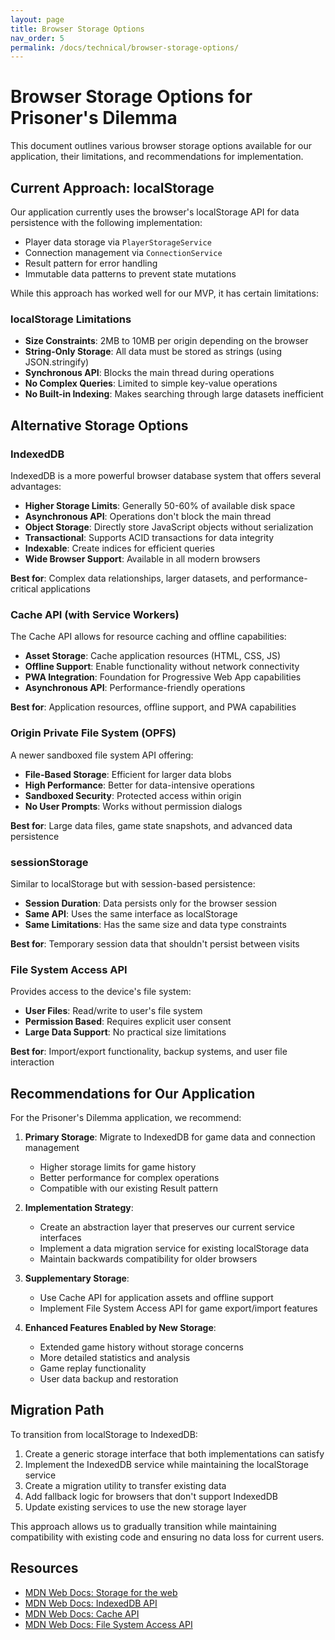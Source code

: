 ```yaml
---
layout: page
title: Browser Storage Options
nav_order: 5
permalink: /docs/technical/browser-storage-options/
---
```


# Browser Storage Options for Prisoner's Dilemma

This document outlines various browser storage options available for our application, their limitations, and recommendations for implementation.

## Current Approach: localStorage

Our application currently uses the browser's localStorage API for data persistence with the following implementation:

- Player data storage via `PlayerStorageService`
- Connection management via `ConnectionService`
- Result pattern for error handling
- Immutable data patterns to prevent state mutations

While this approach has worked well for our MVP, it has certain limitations:

### localStorage Limitations

- **Size Constraints**: 2MB to 10MB per origin depending on the browser
- **String-Only Storage**: All data must be stored as strings (using JSON.stringify)
- **Synchronous API**: Blocks the main thread during operations
- **No Complex Queries**: Limited to simple key-value operations
- **No Built-in Indexing**: Makes searching through large datasets inefficient

## Alternative Storage Options

### IndexedDB

IndexedDB is a more powerful browser database system that offers several advantages:

- **Higher Storage Limits**: Generally 50-60% of available disk space
- **Asynchronous API**: Operations don't block the main thread
- **Object Storage**: Directly store JavaScript objects without serialization
- **Transactional**: Supports ACID transactions for data integrity
- **Indexable**: Create indices for efficient queries
- **Wide Browser Support**: Available in all modern browsers

**Best for**: Complex data relationships, larger datasets, and performance-critical applications

### Cache API (with Service Workers)

The Cache API allows for resource caching and offline capabilities:

- **Asset Storage**: Cache application resources (HTML, CSS, JS)
- **Offline Support**: Enable functionality without network connectivity
- **PWA Integration**: Foundation for Progressive Web App capabilities
- **Asynchronous API**: Performance-friendly operations

**Best for**: Application resources, offline support, and PWA capabilities

### Origin Private File System (OPFS)

A newer sandboxed file system API offering:

- **File-Based Storage**: Efficient for larger data blobs
- **High Performance**: Better for data-intensive operations
- **Sandboxed Security**: Protected access within origin
- **No User Prompts**: Works without permission dialogs

**Best for**: Large data files, game state snapshots, and advanced data persistence

### sessionStorage

Similar to localStorage but with session-based persistence:

- **Session Duration**: Data persists only for the browser session
- **Same API**: Uses the same interface as localStorage
- **Same Limitations**: Has the same size and data type constraints

**Best for**: Temporary session data that shouldn't persist between visits

### File System Access API

Provides access to the device's file system:

- **User Files**: Read/write to user's file system
- **Permission Based**: Requires explicit user consent
- **Large Data Support**: No practical size limitations

**Best for**: Import/export functionality, backup systems, and user file interaction

## Recommendations for Our Application

For the Prisoner's Dilemma application, we recommend:

1. **Primary Storage**: Migrate to IndexedDB for game data and connection management
   - Higher storage limits for game history
   - Better performance for complex operations
   - Compatible with our existing Result pattern

2. **Implementation Strategy**:
   - Create an abstraction layer that preserves our current service interfaces
   - Implement a data migration service for existing localStorage data
   - Maintain backwards compatibility for older browsers

3. **Supplementary Storage**:
   - Use Cache API for application assets and offline support
   - Implement File System Access API for game export/import features

4. **Enhanced Features Enabled by New Storage**:
   - Extended game history without storage concerns
   - More detailed statistics and analysis
   - Game replay functionality
   - User data backup and restoration

## Migration Path

To transition from localStorage to IndexedDB:

1. Create a generic storage interface that both implementations can satisfy
2. Implement the IndexedDB service while maintaining the localStorage service
3. Create a migration utility to transfer existing data
4. Add fallback logic for browsers that don't support IndexedDB
5. Update existing services to use the new storage layer

This approach allows us to gradually transition while maintaining compatibility with existing code and ensuring no data loss for current users.

## Resources

- [MDN Web Docs: Storage for the web](https://developer.mozilla.org/en-US/docs/Web/API/Storage_API)
- [MDN Web Docs: IndexedDB API](https://developer.mozilla.org/en-US/docs/Web/API/IndexedDB_API)
- [MDN Web Docs: Cache API](https://developer.mozilla.org/en-US/docs/Web/API/Cache)
- [MDN Web Docs: File System Access API](https://developer.mozilla.org/en-US/docs/Web/API/File_System_Access_API)
